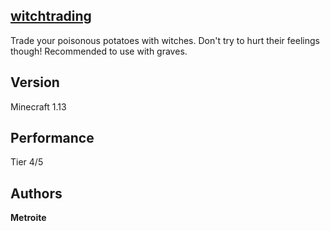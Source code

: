 ## [witchtrading](https://minhaskamal.github.io/DownGit/#/home?url=https://github.com/Metroite/datapacks/tree/1.13/witchtrading&rootDirectory=false)

Trade your poisonous potatoes with witches. Don't try to hurt their feelings though!
Recommended to use with graves.

## Version

Minecraft 1.13

## Performance

Tier 4/5

## Authors

**Metroite**
